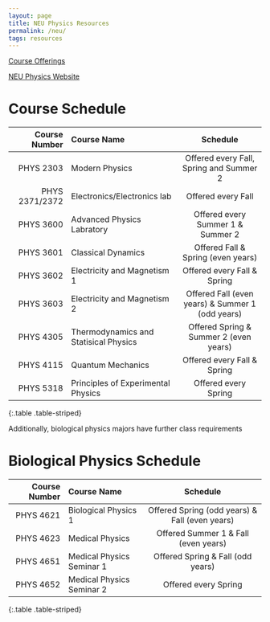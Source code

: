 ```yaml
---
layout: page
title: NEU Physics Resources
permalink: /neu/
tags: resources
---
```


[Course Offerings](http://catalog.northeastern.edu/undergraduate/science/physics/physics-bs/#planofstudytext)

[NEU Physics Website](https://cos.northeastern.edu/physics/)

# Course Schedule

| Course Number | Course Name                               | Schedule                                              |
| -------------:|:------------------------------------------|:-----------------------------------------------------:|
| PHYS 2303     | Modern Physics                            | Offered every Fall, Spring and Summer 2               |
| PHYS 2371/2372| Electronics/Electronics lab               | Offered every Fall                                    |
| PHYS 3600     | Advanced Physics Labratory                | Offered every Summer 1 & Summer 2                     |
| PHYS 3601     | Classical Dynamics                        | Offered Fall & Spring (even years)                    |
| PHYS 3602     | Electricity and Magnetism 1               | Offered every Fall & Spring                           |
| PHYS 3603     | Electricity and Magnetism 2               | Offered Fall (even years) & Summer 1 (odd years)      |
| PHYS 4305     | Thermodynamics and Statisical Physics     | Offered Spring & Summer 2 (even years)                |
| PHYS 4115     | Quantum Mechanics                         | Offered every Fall & Spring                           |
| PHYS 5318     | Principles of Experimental Physics        | Offered every Spring                                  |
{:.table .table-striped}

Additionally, biological physics majors have further class requirements

# Biological Physics Schedule

| Course Number | Course Name                               | Schedule                                             |
| -------------:|:------------------------------------------|:----------------------------------------------------:|
| PHYS 4621     | Biological Physics 1                      | Offered Spring (odd years) & Fall (even years)       |
| PHYS 4623     | Medical Physics                           | Offered Summer 1 & Fall (even years)                 |
| PHYS 4651     | Medical Physics Seminar 1                 | Offered Spring & Fall (odd years)                    |
| PHYS 4652     | Medical Physics Seminar 2                 | Offered every Spring                                 |
{:.table .table-striped}